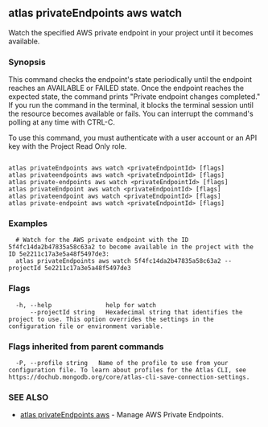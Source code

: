 ## atlas privateEndpoints aws watch

Watch the specified AWS private endpoint in your project until it becomes available.


### Synopsis

This command checks the endpoint's state periodically until the endpoint reaches an AVAILABLE or FAILED state. 
Once the endpoint reaches the expected state, the command prints "Private endpoint changes completed."
If you run the command in the terminal, it blocks the terminal session until the resource becomes available or fails.
You can interrupt the command's polling at any time with CTRL-C.

To use this command, you must authenticate with a user account or an API key with the Project Read Only role.



```

atlas privateEndpoints aws watch <privateEndpointId> [flags]
atlas privateendpoints aws watch <privateEndpointId> [flags]
atlas private-endpoints aws watch <privateEndpointId> [flags]
atlas privateEndpoint aws watch <privateEndpointId> [flags]
atlas privateendpoint aws watch <privateEndpointId> [flags]
atlas private-endpoint aws watch <privateEndpointId> [flags]
```

### Examples

```
  # Watch for the AWS private endpoint with the ID 5f4fc14da2b47835a58c63a2 to become available in the project with the ID 5e2211c17a3e5a48f5497de3:
  atlas privateEndpoints aws watch 5f4fc14da2b47835a58c63a2 --projectId 5e2211c17a3e5a48f5497de3
```


### Flags

```
  -h, --help               help for watch
      --projectId string   Hexadecimal string that identifies the project to use. This option overrides the settings in the configuration file or environment variable.

```


### Flags inherited from parent commands

```
  -P, --profile string   Name of the profile to use from your configuration file. To learn about profiles for the Atlas CLI, see https://dochub.mongodb.org/core/atlas-cli-save-connection-settings.

```

### SEE ALSO


* [atlas privateEndpoints aws](atlas_privateEndpoints_aws.md)	- Manage AWS Private Endpoints.



